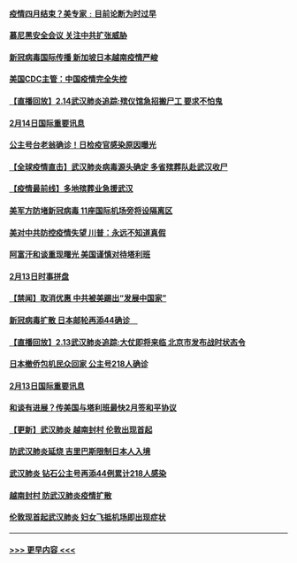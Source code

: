 #### [疫情四月结束？美专家﹕目前论断为时过早](../pages/prog202/a102777248.md?t=02150655) 
#### [慕尼黑安全会议 关注中共扩张威胁](../pages/prog202/a102777254.md?t=02150655) 
#### [新冠病毒国际传播 新加坡日本越南疫情严峻](../pages/prog202/a102777245.md?t=02150655) 
#### [美国CDC主管：中国疫情完全失控](../pages/prog202/a102777236.md?t=02150655) 
#### [【直播回放】2.14武汉肺炎追踪:殡仪馆急招搬尸工 要求不怕鬼](../pages/prog202/a102777141.md?t=02150655) 
#### [2月14日国际重要讯息](../pages/prog202/a102777073.md?t=02150655) 
#### [公主号台老翁确诊！日检疫官感染原因曝光](../pages/prog202/a102777075.md?t=02150655) 
#### [【全球疫情直击】武汉肺炎病毒源头确定 多省殡葬队赴武汉收尸](../pages/prog202/a102777026.md?t=02150655) 
#### [【疫情最前线】多地殡葬业急援武汉](../pages/prog202/a102776986.md?t=02150655) 
#### [美军方防堵新冠病毒 11座国际机场旁将设隔离区](../pages/prog202/a102776870.md?t=02150655) 
#### [美对中共防控疫情失望 川普：永远不知道真假](../pages/prog202/a102776836.md?t=02150655) 
#### [阿富汗和谈重现曙光 美国谨慎对待塔利班](../pages/prog202/a102776748.md?t=02150655) 
#### [2月13日时事拼盘](../pages/prog202/a102776689.md?t=02150655) 
#### [【禁闻】取消优惠 中共被美踢出“发展中国家”](../pages/prog202/a102776670.md?t=02150655) 
#### [新冠病毒扩散 日本邮轮再添44确诊　](../pages/prog202/a102776518.md?t=02150655) 
#### [【直播回放】2.13武汉肺炎追踪:大仗即将来临 北京市发布战时状态令](../pages/prog202/a102776399.md?t=02150655) 
#### [日本撤侨包机民众回家 公主号218人确诊](../pages/prog202/a102776346.md?t=02150655) 
#### [2月13日国际重要讯息](../pages/prog202/a102776339.md?t=02150655) 
#### [和谈有进展？传美国与塔利班最快2月签和平协议](../pages/prog202/a102776291.md?t=02150655) 
#### [【更新】武汉肺炎 越南封村 伦敦出现首起](../pages/prog202/a102770740.md?t=02150655) 
#### [防武汉肺炎延烧 吉里巴斯限制日本人入境](../pages/prog202/a102776276.md?t=02150655) 
#### [武汉肺炎 钻石公主号再添44例累计218人感染](../pages/prog202/a102776089.md?t=02150655) 
#### [越南封村 防武汉肺炎疫情扩散](../pages/prog202/a102776214.md?t=02150655) 
#### [伦敦现首起武汉肺炎 妇女飞抵机场即出现症状](../pages/prog202/a102776031.md?t=02150655) 

----
#### [ >>> 更早内容 <<< ](../indexes/prog202-earlier.md)
